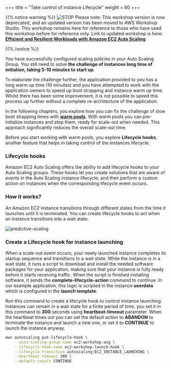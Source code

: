+++
title = "Take control of instance Lifecycle"
weight = 60
+++

{{% notice warning %}}
![STOP](../images/stop_small.png)
Please note: This workshop version is now deprecated, and an updated version has been moved to AWS Workshop Studio. This workshop remains here for reference to those who have used this workshop before for reference only. Link to updated workshop is here: **[Efficient and Resilient Workloads with Amazon EC2 Auto Scaling](https://catalog.us-east-1.prod.workshops.aws/workshops/20c57d32-162e-4ad5-86a6-dff1f8de4b3c/en-US)**.

{{% /notice %}}


You have successfully configured scaling policies in your Auto Scaling Group. You still need to solve **the challenge of instances long time of initiation, taking 5-10 minutes to start up**.

To elaborate the challenge further, the application provided to you has a long warm up time (10 minutes) and you have attempted to work with the application owners to speed up boot strapping and instance warm up time. Whilst there has been some improvement, it is not possible to speed this process up further without a complete re-architecture of the application.

In the following chapters, you explore how you can fix the challenge of slow boot strapping times with [**warm pools**](https://docs.aws.amazon.com/autoscaling/ec2/userguide/ec2-auto-scaling-warm-pools.html). With warm pools you can pre-initialize instances and stop them, ready for scale-out when needed. This approach significantly reduces the overall scale-out time.

Before you start working with warm pools, you explore **Lifecycle hooks**, another feature that helps in taking control of the instances lifecycle.

### Lifecycle hooks

Amazon EC2 Auto Scaling offers the ability to add lifecycle hooks to your Auto Scaling groups. These hooks let you create solutions that are aware of events in the Auto Scaling instance lifecycle, and then perform a custom action on instances when the corresponding lifecycle event occurs.

### How it works?

An Amazon EC2 instance transitions through different states from the time it launches until it is terminated. You can create lifecycle hooks to act when an instance transitions into a wait state.

![predictive-scaling](/images/efficient-and-resilient-ec2-auto-scaling/lifecycle-hooks.png)

### Create a Lifecycle hook for instance launching

When a scale-out event occurs, your newly launched instance completes its startup sequence and transitions to a wait state. While the instance is in a wait state, it runs a script to download and install the needed software packages for your application, making sure that your instance is fully ready before it starts receiving traffic. When the script is finished installing software, it sends the **complete-lifecycle-action** command to continue. In our example application, this logic is scripted in the instance **userdata** which is configured in the **launch template**.

Run this command to create a lifecycle hook to control instance launching. Instances can remain in a wait state for a finite period of time, you set it in this command to **300** seconds using **heartbeat-timeout** parameter. When the heartbeat times out you can set the default action to **ABANDON** to terminate the instance and launch a new one, or set it to **CONTINUE** to launch the instance anyway.

```bash
aws autoscaling put-lifecycle-hook \
    --auto-scaling-group-name ec2-workshop-asg \
    --lifecycle-hook-name ec2-workshop-launch-hook \
    --lifecycle-transition autoscaling:EC2_INSTANCE_LAUNCHING \
    --heartbeat-timeout 300 \
    --default-result CONTINUE
```

